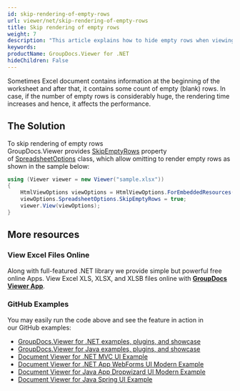 ```yaml
---
id: skip-rendering-of-empty-rows
url: viewer/net/skip-rendering-of-empty-rows
title: Skip rendering of empty rows
weight: 7
description: "This article explains how to hide empty rows when viewing Spreadsheets with GroupDocs.Viewer within your .NET applications."
keywords: 
productName: GroupDocs.Viewer for .NET
hideChildren: False
---
```

Sometimes Excel document contains information at the beginning of the worksheet and after that, it contains some count of empty (blank) rows. In case, if the number of empty rows is considerably huge, the rendering time increases and hence, it affects the performance. 

## The Solution

To skip rendering of empty rows GroupDocs.Viewer provides [SkipEmptyRows](https://apireference.groupdocs.com/net/viewer/groupdocs.viewer.options/spreadsheetoptions/properties/skipemptyrows) property of [SpreadsheetOptions](https://apireference.groupdocs.com/net/viewer/groupdocs.viewer.options/spreadsheetoptions) class, which allow omitting to render empty rows as shown in the sample below:

```csharp
using (Viewer viewer = new Viewer("sample.xlsx"))
{
    HtmlViewOptions viewOptions = HtmlViewOptions.ForEmbeddedResources();
    viewOptions.SpreadsheetOptions.SkipEmptyRows = true;
    viewer.View(viewOptions);
}
```

## More resources

### View Excel Files Online

Along with full-featured .NET library we provide simple but powerful free online Apps.
View Excel XLS, XLSX, and XLSB files online with **[GroupDocs Viewer App](https://products.groupdocs.app/viewer/excel)**.

### GitHub Examples

You may easily run the code above and see the feature in action in our GitHub examples:

* [GroupDocs.Viewer for .NET examples, plugins, and showcase](https://github.com/groupdocs-viewer/GroupDocs.Viewer-for-.NET)
* [GroupDocs.Viewer for Java examples, plugins, and showcase](https://github.com/groupdocs-viewer/GroupDocs.Viewer-for-Java)
* [Document Viewer for .NET MVC UI Example](https://github.com/groupdocs-viewer/GroupDocs.Viewer-for-.NET-MVC)
* [Document Viewer for .NET App WebForms UI Modern Example](https://github.com/groupdocs-viewer/GroupDocs.Viewer-for-.NET-WebForms)
* [Document Viewer for Java App Dropwizard UI Modern Example](https://github.com/groupdocs-viewer/GroupDocs.Viewer-for-Java-Dropwizard)
* [Document Viewer for Java Spring UI Example](https://github.com/groupdocs-viewer/GroupDocs.Viewer-for-Java-Spring)
